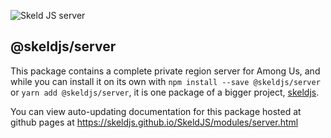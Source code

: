 ![Skeld JS server](https://raw.githubusercontent.com/SkeldJS/SkeldJS/master/asset/SkeldJSServer.png "Skeld JS")

## @skeldjs/server

This package contains a complete private region server for Among Us, and while you can install it on its own with `npm install --save @skeldjs/server` or `yarn add @skeldjs/server`, it is one package of a bigger project, [skeldjs](https://github.com/skeldjs/SkeldJS).

You can view auto-updating documentation for this package hosted at github pages at https://skeldjs.github.io/SkeldJS/modules/server.html